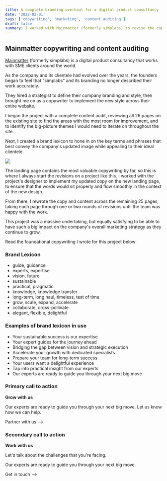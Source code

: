 ```yaml
---
title: A complete branding overhaul for a digital product consultancy
date: '2022-02-01'
tags: ['copywriting', 'marketing', 'content auditing']
draft: false
summary: I worked with Mainmatter (formerly simplabs) to revise the copy and content across their entire marketing website.
---
```


## Mainmatter copywriting and content auditing

[Mainmatter](https://mainmatter.com) (formerly simplabs) is a digital product consultancy that works with SME clients around the world.

As the company and its clientele had evolved over the years, the founders began to feel that "simplabs" and its branding no longer described their work accurately.

They hired a strategist to define their company branding and style, then brought me on as a copywriter to implement the new style across their entire website.

I began the project with a complete content audit, reviewing all 26 pages on the existing site to find the areas with the most room for improvement, and to identify the big-picture themes I would need to iterate on throughout the site.

Next, I created a brand lexicon to hone in on the key terms and phrases that best convey the company's updated image while appealing to their ideal clientele.

![](/img/mainmatter/mainmatter-brand.png)

The landing page contains the most valuable copywriting by far, so this is where I always start the revisions on a project like this.
I worked with the project's designer to implement my updated copy on the new landing page, to ensure that the words would sit properly and flow smoothly in the context of the new design.

From there, I rewrote the copy and content across the remaining 25 pages, taking each page through one or two rounds of revisions until the team was happy with the work.

This project was a massive undertaking, but equally satisfying to be able to have such a big impact on the company's overall marketing strategy as they continue to grow.

Read the foundational copywriting I wrote for this project below:

### Brand Lexicon

- guide, guidance
- experts, expertise
- vision, future
- sustainable
- practical, pragmatic
- knowledge, knowledge transfer
- long-term, long haul, timeless, test of time
- grow, scale, expand, accelerate
- collaborate, cross-pollinate
- elegant, flexible, delightful

### Examples of brand lexicon in use

- Your sustainable success is our expertise
- Your expert guides for the journey ahead
- Bridging the gap between vision and strategic execution
- Accelerate your growth with dedicated specialists
- Prepare your team for long-term success
- Your users want a delightful experience
- Tap into practical insight from our experts
- Our experts are ready to guide you through your next big move

### Primary call to action

**Grow with us**

Our experts are ready to guide you through your next big move.
Let us know how we can help.

Partner with us —>

### Secondary call to action

**Work with us**

Let's talk about the challenges that you're facing.

Our experts are ready to guide you through your next big move.

Get in touch —>
